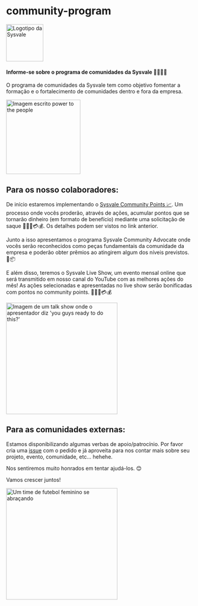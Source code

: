 # community-program

<img alt="Logotipo da Sysvale" src="https://media-exp1.licdn.com/dms/image/C4D0BAQG-iIYByOj8gQ/company-logo_200_200/0/1609777315447?e=1626307200&v=beta&t=6tu5WtF6zJRlc8sQ2JwfbUWqYluN_VD6WPPCALUEnUQ" width="100" />

#### Informe-se sobre o programa de comunidades da Sysvale 🥳🤩🎉🎊

O programa de comunidades da Sysvale tem como objetivo fomentar a formação e o fortalecimento de comunidades dentro e fora da empresa.


<img alt="Imagem escrito power to the people" src="https://media.giphy.com/media/U1671wbONj0eklmoSo/giphy.gif" width="200" />


## Para os nosso colaboradores:

De início estaremos implementando o [Sysvale Community Points 📈](https://github.com/Sysvale/community-program/tree/main/points). Um processo onde vocês proderão, através de ações, acumular pontos que se tornarão dinheiro (em formato de benefício) mediante uma solicitação de saque 💸💵🤑💳💰. Os detalhes podem ser vistos no link anterior.

Junto a isso apresentamos o programa Sysvale Community Advocate onde vocês serão reconhecidos como peças fundamentais da comunidade da empresa e poderão obter prêmios ao atingirem algum dos níveis previstos. 🎁📦

E além disso, teremos o Sysvale Live Show, um evento mensal online que será transmitido em nosso canal do YouTube com as melhores ações do mês! As ações selecionadas e apresentadas no live show serão bonificadas com pontos no community points. 💸💵🤑💳💰

<img alt="Imagem de um talk show onde o apresentador diz 'you guys ready to do this?'" src="https://media.giphy.com/media/kZnDSGaykiu6cPDhHU/giphy.gif" width="300" />

## Para as comunidades externas:

Estamos disponibilizando algumas verbas de apoio/patrocínio. Por favor cria uma [issue](https://github.com/Sysvale/community-program/issues) com o pedido e já aproveita para nos contar mais sobre seu projeto, evento, comunidade, etc... hehehe.

Nos sentiremos muito honrados em tentar ajudá-los. 😊

Vamos crescer juntos!

<img alt="Um time de futebol feminino se abraçando" src="https://media.giphy.com/media/3o85xEeTXIfHrc5Tji/giphy.gif" width="300" />

